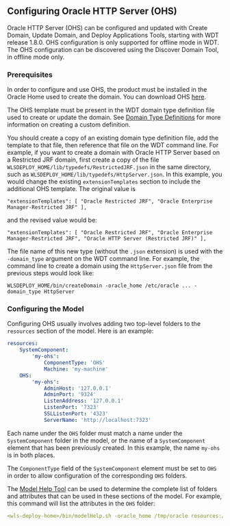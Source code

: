 ## Configuring Oracle HTTP Server (OHS)

Oracle HTTP Server (OHS) can be configured and updated with Create Domain, Update Domain, and Deploy Applications Tools, starting with WDT release 1.8.0. OHS configuration is only supported for offline mode in WDT. The OHS configuration can be discovered using the Discover Domain Tool, in offline mode only.
 
### Prerequisites

In order to configure and use OHS, the product must be installed in the Oracle Home used to create the domain. You can download OHS [here](https://www.oracle.com/middleware/technologies/webtier-downloads.html).

The OHS template must be present in the WDT domain type definition file used to create or update the domain. See [Domain Type Definitions](type_def.md) for more information on creating a custom definition.

You should create a copy of an existing domain type definition file, add the template to that file, then reference that file on the WDT command line. For example, if you want to create a domain with Oracle HTTP Server based on a Restricted JRF domain, first create a copy of the file `WLSDEPLOY_HOME/lib/typedefs/RestrictedJRF.json` in the same directory, such as `WLSDEPLOY_HOME/lib/typedefs/HttpServer.json`. In this example, you would change the existing `extensionTemplates` section to include the additional OHS template. The original value is 
```
"extensionTemplates": [ "Oracle Restricted JRF", "Oracle Enterprise Manager-Restricted JRF" ],
```
and the revised value would be:
```
"extensionTemplates": [ "Oracle Restricted JRF", "Oracle Enterprise Manager-Restricted JRF", "Oracle HTTP Server (Restricted JRF)" ],
```
The file name of this new type (without the `.json` extension) is used with the `-domain_type` argument on the WDT command line. For example, the command line to create a domain using the `HttpServer.json` file from the previous steps would look like:  
```
WLSDEPLOY_HOME/bin/createDomain -oracle_home /etc/oracle ... -domain_type HttpServer
```

### Configuring the Model

Configuring OHS usually involves adding two top-level folders to the `resources` section of the model. Here is an example:
```yaml
resources:
    SystemComponent:
        'my-ohs':
            ComponentType: 'OHS'
            Machine: 'my-machine'
    OHS:
        'my-ohs':
            AdminHost: '127.0.0.1'
            AdminPort: '9324'
            ListenAddress: '127.0.0.1'
            ListenPort: '7323'
            SSLListenPort: '4323'
            ServerName: 'http://localhost:7323'
```
Each name under the `OHS` folder must match a name under the `SystemComponent` folder in the model, or the name of a `SystemComponent` element that has been previously created. In this example, the name `my-ohs` is in both places.

The `ComponentType` field of the `SystemComponent` element must be set to `OHS` in order to allow configuration of the corresponding `OHS` folders.

The [Model Help Tool](model_help.md) can be used to determine the complete list of folders and attributes that can be used in these sections of the model. For example, this command will list the attributes in the `OHS` folder:
```yaml
<wls-deploy-home>/bin/modelHelp.sh -oracle_home /tmp/oracle resources:/OHS
```
